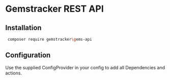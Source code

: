 # Gemstracker REST API

## Installation
```bash
 composer require gemstracker\gems-api
```

## Configuration
Use the supplied ConfigProvider in your config to add all Dependencies and actions.